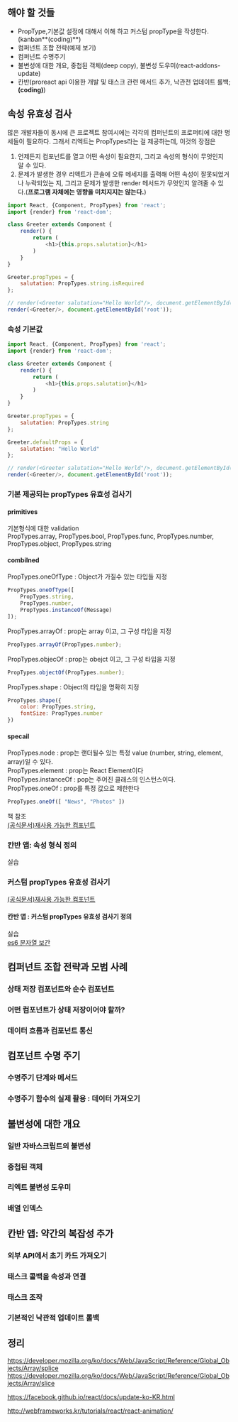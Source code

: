 ## 해야 할 것들 
* PropType,기본값 설정에 대해서 이해 하고 커스텀 propType을 작성한다.(kanban**(coding)**)
* 컴퍼넌트 조합 전략(예제 보기)
* 컴퍼넌트 수명주기 
* 불변성에 대한 개요, 중첩된 객체(deep copy), 불변성 도우미(react-addons-update)
* 칸반(proreact api 이용한 개발 및 태스크 관련 메서드 추가, 낙관전 업데이트 롤백;**(coding)**)
   
## 속성 유효성 검사
많은 개발자들이 동시에 큰 프로젝트 참여시에는 각각의 컴퍼넌트의 프로퍼티에 대한 명세들이 필요하다.
그래서 리엑트는 PropTypes라는 걸 제공하는데, 이것의 장점은 
1. 언제든지 컴포넌트를 열고 어떤 속성이 필요한지, 그리고 속성의 형식이 무엇인지 알 수 있다.
2. 문제가 발생한 경우 리액트가 콘솔에 오류 메세지를 출력해 어떤 속성이 잘못되었거나 누락되었는 지, 그리고 문제가 발생한 render 메서드가 무엇인지 알려줄 수 있다.(**프로그램 자체에는 영향을 미치지지는 않는다.**)

```javascript
import React, {Component, PropTypes} from 'react';
import {render} from 'react-dom';

class Greeter extends Component {
    render() {
        return (
            <h1>{this.props.salutation}</h1>
        )
    }
}

Greeter.propTypes = {
    salutation: PropTypes.string.isRequired
};

// render(<Greeter salutation="Hello World"/>, document.getElementById('root'));
render(<Greeter/>, document.getElementById('root'));
```
### 속성 기본값
```javascript
import React, {Component, PropTypes} from 'react';
import {render} from 'react-dom';

class Greeter extends Component {
    render() {
        return (
            <h1>{this.props.salutation}</h1>
        )
    }
}

Greeter.propTypes = {
    salutation: PropTypes.string
};

Greeter.defaultProps = {
    salutation: "Hello World"
};

// render(<Greeter salutation="Hello World"/>, document.getElementById('root'));
render(<Greeter/>, document.getElementById('root'));
```
### 기본 제공되는 propTypes 유효성 검사기
#### primitives
기본형식에 대한 validation  
PropTypes.array, PropTypes.bool, PropTypes.func, PropTypes.number, PropTypes.object, PropTypes.string
  
#### combilned
PropTypes.oneOfType : Object가 가질수 있는 타입들 지정
```javascript
PropTypes.oneOfType([
    PropTypes.string,
    PropTypes.number,
    PropTypes.instanceOf(Message)
]);
```
  
PropTypes.arrayOf : prop는 array 이고, 그 구성 타입을 지정    

```javascript
PropTypes.arrayOf(PropTypes.number);
```
PropTypes.objecOf : prop는 obejct 이고, 그 구성 타입을 지정
```javascript
PropTypes.objectOf(PropTypes.number);
```
  
PropTypes.shape : Object의 타입을 명확히 지정
```javascript
PropTypes.shape({
    color: PropTypes.string,
    fontSize: PropTypes.number
})
```
#### specail
PropTypes.node : prop는 랜더될수 있는 특정 value (number, string, element, array)일 수 있다.  
PropTypes.element : prop는 React Element이다  
PropTypes.instanceOf : pop는 주어진 클래스의 인스턴스이다.  
PropTypes.oneOf : prop를 특정 값으로 제한한다  
```javascript
PropTypes.oneOf([ "News", "Photos" ])
```


책 참조  
[(공식문서)재사용 가능한 컴포넌트](https://facebook.github.io/react/docs/reusable-components-ko-KR.html)  
  
### 칸반 앱: 속성 형식 정의  
실습  
  
### 커스텀 propTypes 유효성 검사기
[(공식문서)재사용 가능한 컴포넌트](https://facebook.github.io/react/docs/reusable-components-ko-KR.html)  
  
#### 칸반 앱 : 커스텀 propTypes 유효성 검사기 정의
실습  
[es6  문자열 보간](https://developer.mozilla.org/ko/docs/Web/JavaScript/Reference/Template_literals)  
  
## 컴퍼넌트 조합 전략과 모범 사례
### 상태 저장 컴포넌트와 순수 컴포넌트
### 어떤 컴포넌트가 상태 저장이어야 할까?
### 데이터 흐름과 컴포넌트 통신
## 컴포넌트 수명 주기
### 수명주기 단계와 메서드 
### 수명주기 함수의 실제 활용 : 데이터 가져오기
## 불변성에 대한 개요
### 일반 자바스크립트의 불변성
### 중첩된 객체
### 리엑트 불변성 도우미
### 배열 인덱스
## 칸반 앱: 약간의 복잡성 추가
### 외부 API에서 초기 카드 가져오기
### 태스크 콜백을 속성과 연결
### 태스크 조작
### 기본적인 낙관적 업데이트 롤백
## 정리
https://developer.mozilla.org/ko/docs/Web/JavaScript/Reference/Global_Objects/Array/splice
https://developer.mozilla.org/ko/docs/Web/JavaScript/Reference/Global_Objects/Array/slice

https://facebook.github.io/react/docs/update-ko-KR.html

http://webframeworks.kr/tutorials/react/react-animation/
